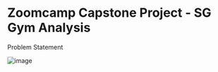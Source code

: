 # **Zoomcamp Capstone Project** - SG Gym Analysis
</ins>Problem Statement</ins>

![image](https://github.com/user-attachments/assets/a8c14cdc-ee67-445b-8136-a49ecb095ac7)

